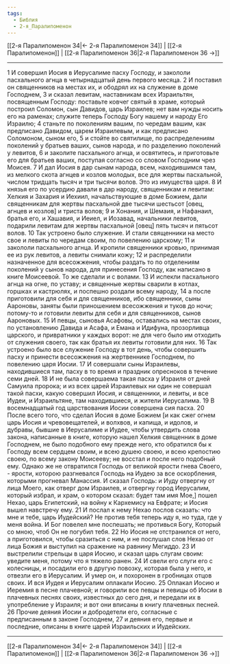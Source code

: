 ```yaml
---
tags:
  - Библия
  - 2-я_Паралипоменон
---
```

[[2-я Паралипоменон 34|← 2-я Паралипоменон 34]] | [[2-я Паралипоменон]] | [[2-я Паралипоменон 36|2-я Паралипоменон 36 →]]

---
1 И совершил Иосия в Иерусалиме пасху Господу, и закололи пасхального агнца в четырнадцатый день первого месяца.
2 И поставил он священников на местах их, и ободрял их на служение в доме Господнем,
3 и сказал левитам, наставникам всех Израильтян, посвященным Господу: поставьте ковчег святый в храме, который построил Соломон, сын Давидов, царь Израилев; нет вам нужды носить его на раменах; служите теперь Господу Богу нашему и народу Его Израилю;
4 станьте по поколениям вашим, по чередам вашим, как предписано Давидом, царем Израилевым, и как предписано Соломоном, сыном его,
5 и стойте во святилище, по распределениям поколений у братьев ваших, сынов народа, и по разделению поколений у левитов,
6 и заколите пасхального агнца, и освятитесь, и приготовьте его для братьев ваших, поступая согласно со словом Господним чрез Моисея.
7 И дал Иосия в дар сынам народа, всем, находившимся там, из мелкого скота агнцев и козлов молодых, все для жертвы пасхальной, числом тридцать тысяч и три тысячи волов. Это из имущества царя.
8 И князья его по усердию давали в дар народу, священникам и левитам: Хелкия и Захария и Иехиил, начальствующие в доме Божием, дали священникам для жертвы пасхальной две тысячи шестьсот [овец, агнцев и козлов] и триста волов;
9 и Хонания, и Шемаия, и Нафанаил, братья его, и Хашавия, и Иеиел, и Иозавад, начальники левитов, подарили левитам для жертвы пасхальной [овец] пять тысяч и пятьсот волов.
10 Так устроено было служение. И стали священники на место свое и левиты по чередам своим, по повелению царскому;
11 и закололи пасхального агнца. И кропили священники кровью, принимая ее из рук левитов, а левиты снимали кожу;
12 и распределили назначенное для всесожжения, чтобы раздать то по отделениям поколений у сынов народа, для принесения Господу, как написано в книге Моисеевой. То же сделали и с волами.
13 И испекли пасхального агнца на огне, по уставу; и священные жертвы сварили в котлах, горшках и кастрюлях, и поспешно роздали всему народу,
14 а после приготовили для себя и для священников, ибо священники, сыны Аароновы, заняты были приношением всесожжения и туков до ночи; потому-то и готовили левиты для себя и для священников, сынов Аароновых.
15 И певцы, сыновья Асафовы, оставались на местах своих, по установлению Давида и Асафа, и Емана и Идифуна, прозорливца царского, и привратники у каждых ворот: не для чего было им отходить от служения своего, так как братья их левиты готовили для них.
16 Так устроено было все служение Господу в тот день, чтобы совершить пасху и принести всесожжения на жертвеннике Господнем, по повелению царя Иосии.
17 И совершали сыны Израилевы, находившиеся там, пасху в то время и праздник опресноков в течение семи дней.
18 И не была совершаема такая пасха у Израиля от дней Самуила пророка; и из всех царей Израилевых ни один не совершал такой пасхи, какую совершил Иосия, и священники, и левиты, и все Иудеи, и Израильтяне, там находившиеся, и жители Иерусалима.
19 В восемнадцатый год царствования Иосии совершена сия пасха.
20 После всего того, что сделал Иосия в доме Божием [и как сжег огнем царь Иосия и чревовещателей, и волхвов, и капища, и идолов, и дубравы, бывшие в Иерусалиме и Иудее, чтобы утвердить слова закона, написанные в книге, которую нашел Хелкия священник в доме Господнем, не было подобного ему прежде него, кто обратился бы к Господу всем сердцем своим, и всею душею своею, и всею крепостию своею, по всему закону Моисееву; не восстал и после него подобный ему. Однако же не отвратился Господь от великой ярости гнева Своего, - ярости, которою разгневался Господь на Иудею за все оскорбления, которыми прогневал Манассия. И сказал Господь: и Иуду отвергну от лица Моего, как отверг дом Израилев, и отвергну город Иерусалим, который избрал, и храм, о котором сказал: будет там имя Мое,] пошел Нехао, царь Египетский, на войну к Кархемису на Евфрате; и Иосия вышел навстречу ему.
21 И послал к нему Нехао послов сказать: что мне и тебе, царь Иудейский? Не против тебя теперь иду я, но туда, где у меня война. И Бог повелел мне поспешать; не противься Богу, Который со мною, чтоб Он не погубил тебя.
22 Но Иосия не отстранился от него, а приготовился, чтобы сразиться с ним, и не послушал слов Нехао от лица Божия и выступил на сражение на равнину Мегиддо.
23 И выстрелили стрельцы в царя Иосию, и сказал царь слугам своим: уведите меня, потому что я тяжело ранен.
24 И свели его слуги его с колесницы, и посадили его в другую повозку, которая была у него, и отвезли его в Иерусалим. И умер он, и похоронен в гробницах отцов своих. И вся Иудея и Иерусалим оплакали Иосию.
25 Оплакал Иосию и Иеремия в песне плачевной; и говорили все певцы и певицы об Иосии в плачевных песнях своих, известных до сего дня, и передали их в употребление у Израиля; и вот они вписаны в книгу плачевных песней.
26 Прочие деяния Иосии и добродетели его, согласные с предписанным в законе Господнем,
27 и деяния его, первые и последние, описаны в книге царей Израильских и Иудейских.

---
[[2-я Паралипоменон 34|← 2-я Паралипоменон 34]] | [[2-я Паралипоменон]] | [[2-я Паралипоменон 36|2-я Паралипоменон 36 →]]